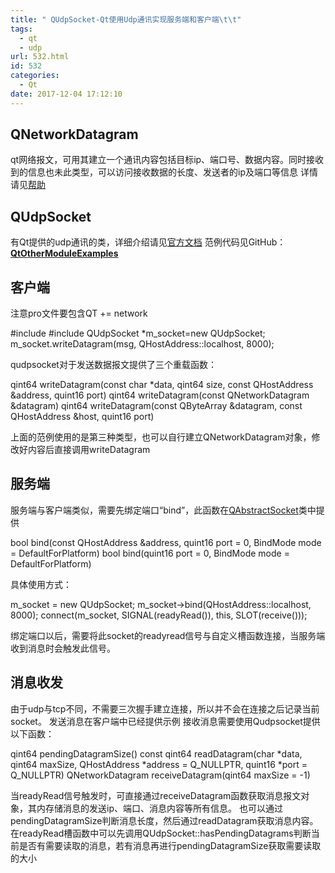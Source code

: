 ```yaml
---
title: " QUdpSocket-Qt使用Udp通讯实现服务端和客户端\t\t"
tags:
  - qt
  - udp
url: 532.html
id: 532
categories:
  - Qt
date: 2017-12-04 17:12:10
---
```


QNetworkDatagram
----------------

qt网络报文，可用其建立一个通讯内容包括目标ip、端口号、数据内容。同时接收到的信息也未此类型，可以访问接收数据的长度、发送者的ip及端口等信息 详情请见[帮助](http://doc.qt.io/qt-5/qnetworkdatagram.html)

QUdpSocket
----------

有Qt提供的udp通讯的类，详细介绍请见[官方文档](http://doc.qt.io/qt-5/qudpsocket.html) 范例代码见GitHub：**[QtOtherModuleExamples](https://github.com/TechieL/QtOtherModuleExamples)**

客户端
---

注意pro文件要包含QT += network

#include <QHostAddress>
#include <QUdpSocket>
QUdpSocket *m_socket=new QUdpSocket;
m_socket.writeDatagram(msg, QHostAddress::localhost, 8000);

qudpsocket对于发送数据报文提供了三个重载函数：

qint64 	writeDatagram(const char *data, qint64 size, const QHostAddress &address, quint16 port)
qint64 	writeDatagram(const QNetworkDatagram &datagram)
qint64 	writeDatagram(const QByteArray &datagram, const QHostAddress &host, quint16 port)

上面的范例使用的是第三种类型，也可以自行建立QNetworkDatagram对象，修改好内容后直接调用writeDatagram

服务端
---

服务端与客户端类似，需要先绑定端口“bind”，此函数在[QAbstractSocket](http://doc.qt.io/qt-5/qabstractsocket.html)类中提供

bool 	bind(const QHostAddress &address, quint16 port = 0, BindMode mode = DefaultForPlatform)
bool 	bind(quint16 port = 0, BindMode mode = DefaultForPlatform)

具体使用方式：

m_socket = new QUdpSocket;
m_socket->bind(QHostAddress::localhost, 8000);
connect(m_socket, SIGNAL(readyRead()), this, SLOT(receive()));

绑定端口以后，需要将此socket的readyread信号与自定义槽函数连接，当服务端收到消息时会触发此信号。

消息收发
----

由于udp与tcp不同，不需要三次握手建立连接，所以并不会在连接之后记录当前socket。 发送消息在客户端中已经提供示例 接收消息需要使用Qudpsocket提供以下函数：

qint64 pendingDatagramSize() const
qint64 readDatagram(char \*data, qint64 maxSize, QHostAddress \*address = Q\_NULLPTR, quint16 *port = Q\_NULLPTR)
QNetworkDatagram receiveDatagram(qint64 maxSize = -1)

当readyRead信号触发时，可直接通过receiveDatagram函数获取消息报文对象，其内存储消息的发送ip、端口、消息内容等所有信息。 也可以通过pendingDatagramSize判断消息长度，然后通过readDatagram获取消息内容。 在readyRead槽函数中可以先调用QUdpSocket::hasPendingDatagrams判断当前是否有需要读取的消息，若有消息再进行pendingDatagramSize获取需要读取的大小